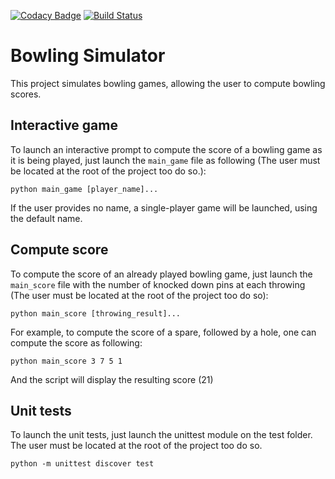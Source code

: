 [![Codacy Badge](https://api.codacy.com/project/badge/Grade/6adf93bec91a4ce9ae80b0d61b4052c7)](https://www.codacy.com/app/angeal1105/Bowling?utm_source=github.com&utm_medium=referral&utm_content=Angeall/Bowling&utm_campaign=badger)
[![Build Status](https://travis-ci.org/Angeall/Bowling.svg?branch=master)](https://travis-ci.org/Angeall/Bowling)

# Bowling Simulator
This project simulates bowling games, allowing the user to compute bowling scores.

## Interactive game
To launch an interactive prompt to compute the score of a bowling game as it is being played, just launch the 
`main_game` file as following (The user must be located at the root of the project too do so.):

`python main_game [player_name]...`

If the user provides no name, a single-player game will be launched, using the default name.
 
## Compute score
To compute the score of an already played bowling game, just launch the `main_score` file with the number of
knocked down pins at each throwing (The user must be located at the root of the project too do so):

`python main_score [throwing_result]...`

For example, to compute the score of a spare, followed by a hole, one can compute the score as following:

`python main_score 3 7 5 1`

And the script will display the resulting score (21)

## Unit tests
To launch the unit tests, just launch the unittest module on the test folder.
The user must be located at the root of the project too do so.

`python -m unittest discover test`
